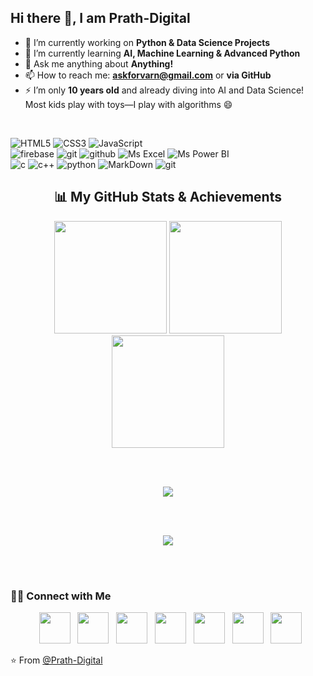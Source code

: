 ## Hi there 👋, I am **Prath-Digital**

- 🔭 I’m currently working on **Python & Data Science Projects**
- 🌱 I’m currently learning **AI, Machine Learning & Advanced Python**
- 💬 Ask me anything about **Anything!**
- 📫 How to reach me: **askforvarn@gmail.com** or **via GitHub**
- ⚡ I’m only **10 years old** and already diving into AI and Data Science!  
  Most kids play with toys—I play with algorithms 😄

<br>

![HTML5](https://img.shields.io/badge/html%205-grey?style=for-the-badge&logo=html5&logoColor=white&labelColor=000000)
![CSS3](https://img.shields.io/badge/css%203-grey?style=for-the-badge&logo=css&logoColor=white&labelColor=000000)
![JavaScript](https://img.shields.io/badge/-JavaScript-grey?style=for-the-badge&logo=javascript&logoColor=white&labelColor=000000)
<br>
![firebase](https://img.shields.io/badge/-firebase-grey?style=for-the-badge&logo=firebase&logoColor=white&labelColor=000000)
![git](https://img.shields.io/badge/-git-grey?style=for-the-badge&logo=git&logoColor=white&labelColor=000000)
![github](https://img.shields.io/badge/-github-grey?style=for-the-badge&logo=github&logoColor=white&labelColor=000000)
![Ms Excel](https://img.shields.io/badge/-Ms%20Excel-grey?style=for-the-badge&logo=googlesheets&logoColor=white&labelColor=000000)
![Ms Power BI](https://img.shields.io/badge/-Ms%20Power%20BI-grey?style=for-the-badge&logo=googleanalytics&logoColor=white&labelColor=000000)
<br>
![c](https://img.shields.io/badge/-c%20language-grey?style=for-the-badge&logo=c&logoColor=white&labelColor=000000)
![c++](https://img.shields.io/badge/-c++-grey?style=for-the-badge&logo=cplusplus&logoColor=white&labelColor=000000)
![python](https://img.shields.io/badge/-python-grey?style=for-the-badge&logo=python&logoColor=white&labelColor=000000)
![MarkDown](https://img.shields.io/badge/-Markdown-grey?style=for-the-badge&logo=Markdown&logoColor=white&labelColor=000000)
![git](https://img.shields.io/badge/-git-grey?style=for-the-badge&logo=git&logoColor=white&labelColor=000000)

<!-- GitHub Stats -->
<h2 align="center">📊 My GitHub Stats & Achievements</h2>

<div align="center">

  <!-- Row 1: Stats + Streak + Languages -->
  <img src="https://github-readme-stats.vercel.app/api?username=Prath-Digital&show_icons=true&theme=tokyonight&rank_icon=github&include_all_commits=true&count_private=true&hide_border=false" height="180em" />
  <img src="https://github-readme-streak-stats.herokuapp.com/?user=Prath-Digital&theme=tokyonight&hide_border=false" height="180em" />
  <img src="https://github-readme-stats.vercel.app/api/top-langs/?username=Prath-Digital&layout=compact&theme=tokyonight&hide_border=false" height="180em" />

  <br><br>

  <!-- Row 2: Trophies -->
  <img src="https://github-profile-trophy.vercel.app/?username=Prath-Digital&theme=tokyonight&no-frame=true&no-bg=true&margin-w=15" />

  <br><br>

  <!-- Row 3: Activity Graph -->
  <img src="https://github-readme-activity-graph.vercel.app/graph?username=Prath-Digital&theme=tokyo-night&hide_border=true" />


  <br><br>

</div>



<!-- Connect Section -->
<h3> 🤝🏻 Connect with Me </h3>

<p align="center">
  &nbsp; <a href="https://www.youtube.com/@prath-digital" target="_blank" rel="noopener noreferrer"><img src="https://cdn-icons-png.flaticon.com/128/5968/5968852.png"  width="50" /></a>
  &nbsp; <a href="https://www.facebook.com/profile.php?id=61577682042896" target="_blank" rel="noopener noreferrer"><img src="https://cdn-icons-png.flaticon.com/128/733/733547.png"  width="50" /></a>
  &nbsp; <a href="https://www.instagram.com/prath_digital/" target="_blank" rel="noopener noreferrer"><img src="https://cdn-icons-png.flaticon.com/128/15713/15713420.png" width="50" /></a>
  &nbsp; <a  href="https://x.com/PUdhnawala95845" target="_blank" rel="noopener noreferrer"><img src="https://www.freeiconspng.com/uploads/new-x-twitter-logo-png-photo-1.png"  width="50" /></a>
  &nbsp; <a href="https://www.linkedin.com/in/prath-udhnawala-96a317373/" target="_blank" rel="noopener noreferrer"><img src="https://cdn-icons-png.flaticon.com/128/3536/3536505.png" width="50" /></a>
  &nbsp; <a  href="https://mail.google.com/mail/u/0/?fs=1&to=askforvarn@gmail.com&su=Topic&body=Hi+Prath%20Digital%0A%0AI+want+to+ask+about+...%0A%0AThanks,%0AYour+Name&tf=cm" target="_blank" rel="noopener noreferrer"><img src="https://cdn-icons-png.flaticon.com/128/5968/5968534.png"  width="50" /></a>
  &nbsp; <a  href="https://outlook.live.com/mail/0/deeplink/compose?to=askforvarn@outlook.com&subject=Topic&body=Hi%20Prath%20Digital%0A%0AI%20want%20to%20ask%20about...%0A%0AThanks,%0AYour%20Name" target="_blank" rel="noopener noreferrer"><img src="https://upload.wikimedia.org/wikipedia/commons/thumb/d/df/Microsoft_Office_Outlook_%282018%E2%80%93present%29.svg/826px-Microsoft_Office_Outlook_%282018%E2%80%93present%29.svg.png"  width="50" /></a>
</p>

⭐️ From [@Prath-Digital](https://github.com/Prath-Digital)
